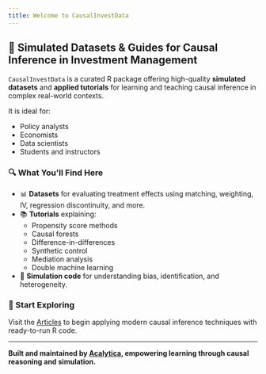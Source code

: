 ```yaml
---
title: Welcome to CausalInvestData
---
```


## 🧠 Simulated Datasets & Guides for Causal Inference in Investment Management

`CausalInvestData` is a curated R package offering high-quality **simulated datasets** and **applied tutorials** for learning and teaching causal inference in complex real-world contexts.

It is ideal for:
- Policy analysts
- Economists
- Data scientists
- Students and instructors

### 🔍 What You'll Find Here

- 📊 **Datasets** for evaluating treatment effects using matching, weighting, IV, regression discontinuity, and more.
- 📚 **Tutorials** explaining:
  - Propensity score methods
  - Causal forests
  - Difference-in-differences
  - Synthetic control
  - Mediation analysis
  - Double machine learning
- 🧪 **Simulation code** for understanding bias, identification, and heterogeneity.

### 🚀 Start Exploring

Visit the [Articles](/articles/index.html) to begin applying modern causal inference techniques with ready-to-run R code.

---

**Built and maintained by [Acalytica](https://acalytica.com), empowering learning through causal reasoning and simulation.**
